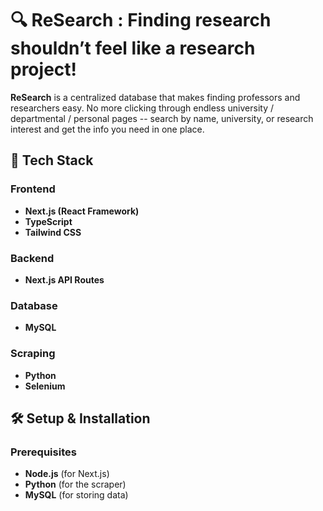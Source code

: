 # 🔍  ReSearch : Finding research shouldn’t feel like a research project!

**ReSearch** is a centralized database that makes finding professors and researchers easy. No more clicking through endless university / departmental / personal pages -- search by name, university, or research interest and get the info you need in one place.

## 🚀 Tech Stack  
### **Frontend**  
- **Next.js (React Framework)**
- **TypeScript**
- **Tailwind CSS**

### **Backend**  
- **Next.js API Routes**

### **Database**  
- **MySQL**

### **Scraping**  
- **Python**
- **Selenium**

## 🛠️ Setup & Installation  

### **Prerequisites**  
- **Node.js** (for Next.js)  
- **Python** (for the scraper)  
- **MySQL** (for storing data)  

